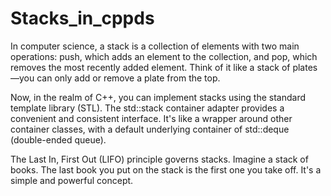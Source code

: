 # Stacks_in_cppds
 In computer science, a stack is a collection of elements with two main operations: push, which adds an element to the collection, and pop, which removes the most recently added element. Think of it like a stack of plates—you can only add or remove a plate from the top.

Now, in the realm of C++, you can implement stacks using the standard template library (STL). The std::stack container adapter provides a convenient and consistent interface. It's like a wrapper around other container classes, with a default underlying container of std::deque (double-ended queue).

The Last In, First Out (LIFO) principle governs stacks. Imagine a stack of books. The last book you put on the stack is the first one you take off. It's a simple and powerful concept.
